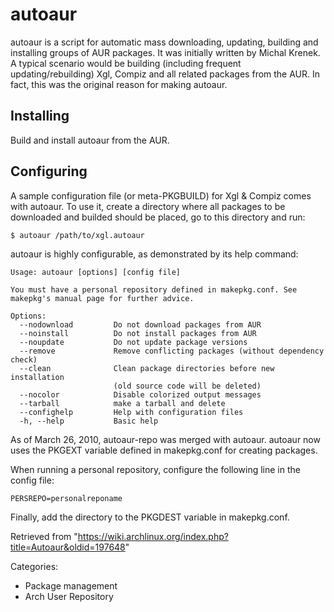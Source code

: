 autoaur
=======

  
 autoaur is a script for automatic mass downloading, updating, building
and installing groups of AUR packages. It was initially written by
Michal Krenek. A typical scenario would be building (including frequent
updating/rebuilding) Xgl, Compiz and all related packages from the AUR.
In fact, this was the original reason for making autoaur.

Installing
----------

Build and install autoaur from the AUR.

Configuring
-----------

A sample configuration file (or meta-PKGBUILD) for Xgl & Compiz comes
with autoaur. To use it, create a directory where all packages to be
downloaded and builded should be placed, go to this directory and run:

    $ autoaur /path/to/xgl.autoaur

autoaur is highly configurable, as demonstrated by its help command:

    Usage: autoaur [options] [config file]

    You must have a personal repository defined in makepkg.conf. See
    makepkg's manual page for further advice.

    Options:
      --nodownload         Do not download packages from AUR
      --noinstall          Do not install packages from AUR
      --noupdate           Do not update package versions
      --remove             Remove conflicting packages (without dependency check)
      --clean              Clean package directories before new installation
                           (old source code will be deleted)
      --nocolor            Disable colorized output messages
      --tarball            make a tarball and delete  
      --confighelp         Help with configuration files
      -h, --help           Basic help

As of March 26, 2010, autoaur-repo was merged with autoaur. autoaur now
uses the PKGEXT variable defined in makepkg.conf for creating packages.

When running a personal repository, configure the following line in the
config file:

    PERSREPO=personalreponame

Finally, add the directory to the PKGDEST variable in makepkg.conf.

Retrieved from
"https://wiki.archlinux.org/index.php?title=Autoaur&oldid=197648"

Categories:

-   Package management
-   Arch User Repository
